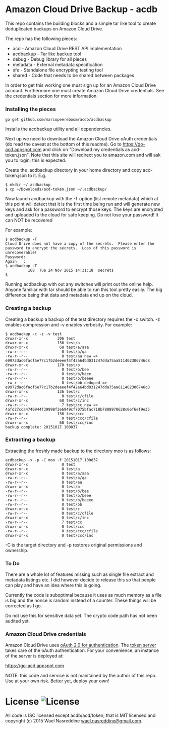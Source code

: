 # Amazon Cloud Drive Backup - acdb

This repo contains the building blocks and a simple tar like tool to create deduplicated backups on Amazon Cloud Drive.

The repo has the following pieces:
  - acd - Amazon Cloud Drive REST API implementation
  - acdbackup - Tar like backup tool
  - debug - Debug library for all pieces
  - metadata - External metadata specification
  - sfe - Standalone file encrypting testing tool
  - shared - Code that needs to be shared between packages

In order to get this working one must sign up for an Amazon Cloud Drive account.  Furthermore one must create Amazon Cloud Drive credentials.  See the credentials section for more information.

### Installing the pieces
```
go get github.com/marcopeereboom/acdb/acdbackup
```

Installs the acdbackup utility and all dependencies.

Next up we need to download the Amazon Cloud Drive oAuth credentials (do read the caveat at the bottom of this readme).
Go to https://go-acd.appspot.com and click on "Download my credentials as acd-token.json".
Note that this site will redirect you to amazon.com and will ask you to login; this is expected.

Create the .acdbackup directory in your home directory and copy acd-token.json to it.  E.g.
```
$ mkdir ~/.acdbackup
$ cp ~/Downloads/acd-token.json ~/.acdbackup/
```

Now launch acdbackup with the -T option (list remote metadata) which at this point will detect that it is the first time being run and will generate new keys and ask for a password to encrypt those keys.  The keys are encrypted and uploaded to the cloud for safe keeping.  Do not lose your password!  It can NOT be recovered

For example:
```
$ acdbackup -T
Cloud Drive does not have a copy of the secrets.  Please enter the password to encrypt the secrets.  Loss of this password is unrecoverable!
Password:
Again   :
$ acdbackup -T
          168  Tue 24 Nov 2015 14:31:18  secrets
$
```

Running acdbackup with out any switches will print out the online help.  Anyone familiar with tar should be able to run this tool pretty easily.  The big difference being that data and metadata end up on the cloud.

### Creating a backup

Creating a backup a backup of the test directory requires the -c switch.  -z enables compression and -v enables verbosity.
For example:
```
$ acdbackup -c -z -v test
drwxr-xr-x             306 test
drwxr-xr-x             136 test/a
drwxr-xr-x              68 test/a/aaa
-rw-r--r--               0 test/a/qa
-rw-r--r--               8 test/aa new => e9972dac6facf6e77c17b2deeeef4f42a64bd031247dda75aa811402306746c8
drwxr-xr-x             170 test/b
-rw-r--r--               0 test/b/bee
-rw-r--r--               0 test/b/beee
-rw-r--r--               0 test/b/beeee
-rw-r--r--               8 test/bb deduped => e9972dac6facf6e77c17b2deeeef4f42a64bd031247dda75aa811402306746c8
drwxr-xr-x             136 test/c
-rw-r--r--               0 test/c/cfile
drwxr-xr-x              68 test/c/inc
-rw-r--r--               7 test/cc new => 4afd27cca4740944f39998f3e6949cf7075bfac718b7888978628c0ef6ef9e35
drwxr-xr-x             136 test/ccc
-rw-r--r--               0 test/ccc/cfile
drwxr-xr-x              68 test/ccc/inc
backup complete: 20151017.100837
```

### Extracting a backup

Extracting the freshly made backup to the directory moo is as follows:
```
acdbackup -x -p -C moo -f 20151017.100837
drwxr-xr-x               0 test
drwxr-xr-x               0 test/a
drwxr-xr-x               0 test/a/aaa
-rw-r--r--               0 test/a/qa
-rw-r--r--               8 test/aa
drwxr-xr-x               0 test/b
-rw-r--r--               0 test/b/bee
-rw-r--r--               0 test/b/beee
-rw-r--r--               0 test/b/beeee
-rw-r--r--               8 test/bb
drwxr-xr-x               0 test/c
-rw-r--r--               0 test/c/cfile
drwxr-xr-x               0 test/c/inc
-rw-r--r--               7 test/cc
drwxr-xr-x               0 test/ccc
-rw-r--r--               0 test/ccc/cfile
drwxr-xr-x               0 test/ccc/inc
```

-C is the target directory and -p restores original permissions and ownership.

### To Do

There are a whole lot of features missing such as single file extract and metadata listings etc.  I did however decide to release this so that people can play and have an idea where this is going.

Currently the code is suboptimal because it uses as much memory as a file is big and the nonce is random instead of a counter. These things will be corrected as I go.

Do not use this for sensitive data yet.  The crypto code path has not been audited yet.

### Amazon Cloud Drive credentials

Amazon Cloud Drive uses
[oAuth 2.0 for authentication](https://developer.amazon.com/public/apis/experience/cloud-drive/content/restful-api-getting-started).
The [token server](https://github.com/go-acd/token-server) takes care of
the oAuth authentication. For your convenience, an instance of the
server is deployed at:

https://go-acd.appspot.com

NOTE: this code and service is not maintained by the author of this repo.  Use at your own risk.  Better yet, deploy your own!

# License ![License](https://img.shields.io/badge/license-ISC-blue.svg)
All code is ISC licensed except acdb/acd/token; that is MIT licensed and
copyright (c) 2015 Wael Nasreddine <wael.nasreddine@gmail.com>.
